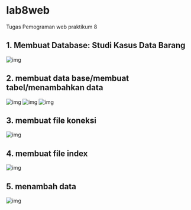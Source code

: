 # lab8web
Tugas Pemograman web praktikum 8

## 1. Membuat Database: Studi Kasus Data Barang
![img](https://github.com/luffy-arc/lab8web/blob/main/Screenshot%202023-11-28%20040158.png)

## 2. membuat data base/membuat tabel/menambahkan data
![img](https://github.com/luffy-arc/lab8web/blob/main/Screenshot%202023-11-28%20040430.png)
![img](https://github.com/luffy-arc/lab8web/blob/main/Screenshot%202023-11-28%20040304.png)
![img](https://github.com/luffy-arc/lab8web/blob/main/Screenshot%202023-11-28%20040613.png)
## 3. membuat file koneksi
![img](https://github.com/luffy-arc/lab8web/blob/main/Screenshot%202023-11-28%20040823.png)
## 4. membuat file index
![img](https://github.com/luffy-arc/lab8web/blob/main/Screenshot%20(67).png)
## 5. menambah data
![img](https://github.com/luffy-arc/lab8web/blob/main/Screenshot%20(68).png)
